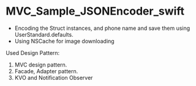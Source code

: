 # MVC_Sample_JSONEncoder_swift

- Encoding the Struct instances, and phone name and save them using UserStandard.defaults.
- Using NSCache for image downloading

Used Design Pattern:
1. MVC design pattern.
2. Facade, Adapter pattern.
3. KVO and Notification Observer
